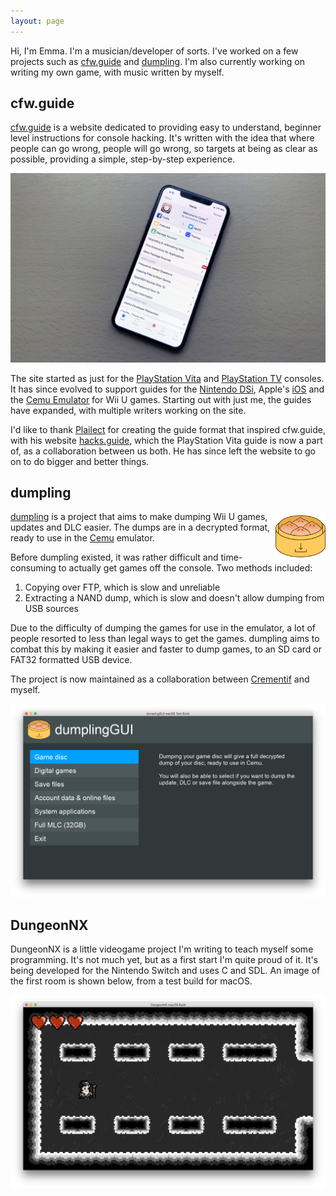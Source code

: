 ```yaml
---
layout: page
---
```


Hi, I'm Emma. I'm a musician/developer of sorts. I've worked on a few projects such as [cfw.guide](https://cfw.guide/) and [dumpling](https://github.com/emiyl/dumpling). I'm also currently working on writing my own game, with music written by myself.

## cfw.guide

[cfw.guide](https://cfw.guide/) is a website dedicated to providing easy to understand, beginner level instructions for console hacking. It's written with the idea that where people can go wrong, people will go wrong, so targets at being as clear as possible, providing a simple, step-by-step experience.

<img src="/assets/images/cydia_picture.jpg" alt="Picture of a Jailbroken iPhone">

The site started as just for the [PlayStation Vita](https://vita.hacks.guide) and [PlayStation TV](https://vita.hacks.guide) consoles. It has since evolved to support guides for the [Nintendo DSi](https://dsi.cfw.guide/), Apple's [iOS](https://ios.cfw.guide/) and the [Cemu Emulator](https://cemu.cfw.guide/) for Wii U games. Starting out with just me, the guides have expanded, with multiple writers working on the site.

I'd like to thank [Plailect](https://github.com/Plailect) for creating the guide format that inspired cfw.guide, with his website [hacks.guide](https://hacks.guide/), which the PlayStation Vita guide is now a part of, as a collaboration between us both. He has since left the website to go on to do bigger and better things.

## dumpling

<img style="float: right;" src="/assets/images/dumpling.png" alt="dumpling logo" width="80" height="80">

[dumpling](https://github.com/emiyl/dumpling) is a project that aims to make dumping Wii U games, updates and DLC easier. The dumps are in a decrypted format, ready to use in the [Cemu](https://cemu.info/) emulator.

Before dumpling existed, it was rather difficult and time-consuming to actually get games off the console. Two methods included:

1. Copying over FTP, which is slow and unreliable
2. Extracting a NAND dump, which is slow and doesn't allow dumping from USB sources

Due to the difficulty of dumping the games for use in the emulator, a lot of people resorted to less than legal ways to get the games. dumpling aims to combat this by making it easier and faster to dump games, to an SD card or FAT32 formatted USB device.

The project is now maintained as a collaboration between [Crementif](https://github.com/Crementif) and myself.

<img src="/assets/images/dumplingGUI.png" alt="dumpling GUI screenshot">

## DungeonNX

DungeonNX is a little videogame project I'm writing to teach myself some programming. It's not much yet, but as a first start I'm quite proud of it. It's being developed for the Nintendo Switch and uses C and SDL. An image of the first room is shown below, from a test build for macOS.

<img src="/assets/images/DungeonNX.png" alt="DungeonNX screenshot">
